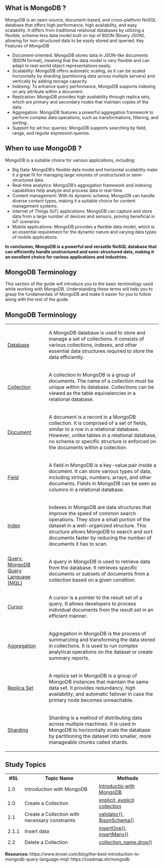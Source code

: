 <div>
<h2>What is MongoDB ? </h2>

<p>MongoDB is an open-source, document-based, and cross-platform NoSQL database that offers high performance, high availability, and easy scalability. It differs from traditional relational databases by utilizing a flexible, schema-less data model built on top of BSON (Binary JSON), allowing for non-structured data to be easily stored and queried.
Key Features of MongoDB</p>

<ul>
        <li>Document-oriented: MongoDB stores data in JSON-like documents (BSON format), meaning that the data model is very flexible and can adapt to real-world object representations easily.</li>
        <li> Scalability: MongoDB offers automatic scaling, as it can be scaled horizontally by sharding (partitioning data across multiple servers) and vertically by adding storage capacity.</li>
        <li>Indexing: To enhance query performance, MongoDB supports indexing on any attribute within a document.</li>
        <li>Replication: MongoDB provides high availability through replica sets, which are primary and secondary nodes that maintain copies of the data.</li>
        <li> Aggregation: MongoDB features a powerful aggregation framework to perform complex data operations, such as transformations, filtering, and sorting.</li>
        <li> Support for ad hoc queries: MongoDB supports searching by field, range, and regular expression queries.
    </li>
    </ul>
</div>
       
<div>
    <h2>When to use MongoDB ? </h2>
    <p> MongoDB is a suitable choice for various applications, including:</p>

   <ul>
            <li>Big Data: MongoDB’s flexible data model and horizontal scalability make it a great fit for managing large volumes of unstructured or semi-structured data.</li>
            <li>Real-time analytics: MongoDB’s aggregation framework and indexing capabilities help analyze and process data in real-time.</li>
            <li> Content management: With its dynamic schema, MongoDB can handle diverse content types, making it a suitable choice for content management systems.</li>
            <li>Internet of Things (IoT) applications: MongoDB can capture and store data from a large number of devices and sensors, proving beneficial in IoT scenarios. </li>
            <li>Mobile applications: MongoDB provides a flexible data model, which is an essential requirement for the dynamic nature and varying data types of mobile applications. </li>
    </ul>
</div>


<b>In conclusion, MongoDB is a powerful and versatile NoSQL database that can efficiently handle unstructured and semi-structured data, making it an excellent choice for various applications and industries.</b>

<div>
<h2>MongoDB Terminology</h2>
    <p>This section of the guide will introduce you to the basic terminology used while working with MongoDB. Understanding these terms will help you to grasp the fundamentals of MongoDB and make it easier for you to follow along with the rest of the guide.</p>
    
<h2>MongoDB Terminology</h2>
<table>
<tr>
<td><u>Database</u></td><td><p>A MongoDB database is used to store and manage a set of collections. It consists of various collections, indexes, and other essential data structures required to store the data efficiently.</p></td>
</tr>
<tr>
<td><u>Collection</u></td><td><p>A collection in MongoDB is a group of documents. The name of a collection must be unique within its database. Collections can be viewed as the table equivalencies in a relational database.</p></td>
</tr>
<tr>
<td><u>Document</u></td><td><p>A document is a record in a MongoDB collection. It is comprised of a set of fields, similar to a row in a relational database. However, unlike tables in a relational database, no schema or specific structure is enforced on the documents within a collection.</p></td>
</tr>
<tr>
<td><u>Field</u></td><td><p>A field in MongoDB is a key-value pair inside a document. It can store various types of data, including strings, numbers, arrays, and other documents. Fields in MongoDB can be seen as columns in a relational database.</p></td>
</tr>
<tr>
<td><u>Index</u></td><td> <p>Indexes in MongoDB are data structures that improve the speed of common search operations. They store a small portion of the dataset in a well-organized structure. This structure allows MongoDB to search and sort documents faster by reducing the number of documents it has to scan.</p></td>
</tr>
<tr>
<td><u>Query, MongoDB Query Language (MQL)</u></td><td>  <p>A query in MongoDB is used to retrieve data from the database. It retrieves specific documents or subsets of documents from a collection based on a given condition.</p>
</td>
</tr>
<tr>
<td><u>Cursor</u></td><td> <p>A cursor is a pointer to the result set of a query. It allows developers to process individual documents from the result set in an efficient manner.</p></td>
</tr>
<tr>
<td><u>Aggregation</u></td><td><p>Aggregation in MongoDB is the process of summarizing and transforming the data stored in collections. It is used to run complex analytical operations on the dataset or create summary reports.</p></td>
</tr>
<tr>
<td><u>Replica Set</u></td><td><p>A replica set in MongoDB is a group of MongoDB instances that maintain the same data set. It provides redundancy, high availability, and automatic failover in case the primary node becomes unreachable.</p></td>
</tr>
<tr>
<td><u>Sharding</u></td><td> <p>Sharding is a method of distributing data across multiple machines. It is used in MongoDB to horizontally scale the database by partitioning the dataset into smaller, more manageable chunks called shards.</p></td>
</tr>
</table>

</div>

<div>
<h2>Study Topics</h2>
<table>
<thead>
<tr><th>#SL</th>
<th>Topic Name</th>
<th>Methods </th>
</tr>
<tr>
<td>1.0</td><td>Introduction with MongoDB</td><td><a href="https://github.com/MohammadRuhulAmin/mongodb_tutorial/tree/main">Introductio with MongoDB</a></td>
</tr>
<tr>
<td>2.0</td><td>Create a Collection </td><td><a href="https://github.com/MohammadRuhulAmin/mongodb_tutorial/tree/main/create_collections">implicit, explicit collection</a></td>
</tr>

<tr>
<td>2.1</td><td>Create a Collection with necessary constraints </td><td><a href="https://github.com/MohammadRuhulAmin/mongodb_tutorial/blob/main/create_collections/add_constraints.js">validator(), $jsonSchema()</a></td>
</tr>

<tr>
<td>2.1.1</td><td> Insert data </td><td><a href="https://github.com/MohammadRuhulAmin/mongodb_tutorial/tree/main/managing_collections">insertOne(), insertMany()</a></td>
</tr>



<tr>
<td>2.2</td><td>Delete a Collection </td><td><a href="https://github.com/MohammadRuhulAmin/mongodb_tutorial/blob/main/drop_collections/dc.js"> collection_name.drop()</a></td>
</tr>

</thead>
</table>
</div>

<div>
<b>Resources: </b>
<span>https://www.knowi.com/blog/the-best-introduction-to-mongodb-query-language-mql/</span>
<span>https://roadmap.sh/mongodb</span>
</div>